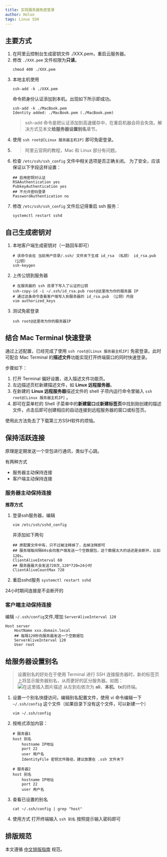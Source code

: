 ```yaml
---
title: 实现服务器免密登录
author: Holon
tags: Linux SSH
---
```



## 主要方式

1. 在阿里云控制台生成密钥文件 ./XXX.pem，重启云服务器。
2. 修改 `./XXX.pem` 文件权限为**只读**。
	```
	chmod 400 ./XXX.pem
	```
3. 本地主机使用
	```
	ssh-add -k ./XXX.pem
	```
	命令把身份认证添加到本机。出现如下所示即成功。
	```
	ssh-add -k ./MacBook.pem 
	Identity added: ./MacBook.pem (./MacBook.pem)
	```
	> ssh-add 命令是把认证添加到高速缓存中，在重启机器会将会失效。解决方式见本文**给服务器设置别名**章节。
4. 使用 `ssh root@[Linux 服务器主机IP]` 即可免密登录。
5. 
	> 阿里云官网的教程，Mac 和 Linux 部分有问题。
6. 检查 `/etc/ssh/ssh_config` 文件中相关选项是否正确关闭。
	为了安全，应该保证以下字段这样设置：
	```
	## 启用密钥对认证
	RSAAuthentication yes
	PubkeyAuthentication yes
	## 不允许密码登录
	PasswordAuthentication no
	```
7. 修改 `/etc/ssh/ssh_config` 文件后记得重启 ssh 服务：
	```
	systemctl restart sshd
	```
## 自己生成密钥对
1. 本地客户端生成密钥对（一路回车即可）
	```
	# 该命令会在 当前用户目录/.ssh/ 文件夹下生成 id_rsa （私钥） id_rsa.pub （公钥）
	ssh-keygen
	```
2. 上传公钥到服务器
	```
	# 在服务器的 ssh 目录下写入了认证的公钥
	ssh-copy-id -i ~/.ssh/id_rsa.pub root@这里改为你的服务器 IP
	# 通过这条命令查看客户端写入到服务器的 id_rsa.pub （公钥）内容
	vim authorized_keys
	```
3. 测试免密登录
	```
	ssh root@这里改为你的服务器IP
	```
## 结合 Mac Terminal 快速登录

通过上述配置，已经完成了使用 `ssh root@[Linux 服务器主机IP]` 免密登录。此时可配合 Mac Terminal 的**描述文件**功能实现打开终端窗口的同时快速登录。

步骤如下：
1. 打开 Terminal 偏好设置，进入描述文件功能页。
2. 左边描述页栏新建描述文件，如 **Linux 远程服务器**。
3. 在新建的 **Linux 远程服务器**描述文件的 shell 子项内运行命令里输入  `ssh root@[Linux 服务器主机IP]` 。
4. 即可在菜单栏的 Shell 子菜单中的**新建窗口**或**新建标签页**中找到刚创建的描述文件，点击后即可创建相应的自动连接到远程服务器的窗口或标签页。

使用此方法免去了下载第三方SSH软件的烦恼。

## 保持活跃连接
原理是定期发送一个空包进行通讯，类似于心跳。

有两种方式
* 服务器主动保持连接
* 客户端主动保持连接

### 服务器主动保持连接
**推荐方式**
1. 登录ssh服务器，编辑
	```
	vim /etc/ssh/sshd_config
	```
	并添加如下两句
	```
	## 原配置文件中有，只不过被注释掉了，去掉注释即可
	## 服务端每间隔60s会向客户端发送一个空数据包，这个数据太大的话还是会断开，比如120s。
	ClientAliveInterval 60
	## 服务器最大会发送720次,120*720=24小时
	ClientAliveCountMax 720
	```
2. 重启sshd服务 `systemctl restart sshd` 

24小时期间连接是不会断开的

### 客户端主动保持连接
编辑 `~/.ssh/config`文件,增加 `ServerAliveInterval 120`
```
Host server
    HostName xxx.domain.local
    ## 每隔120秒向服务器发送一个空数据包
    ServerAliveInterval 120
    User root
```

## 给服务器设置别名
> 设置别名的好处在于使用 Terminal 进行 SSH 连接服务器时，新的标签页上将显示服务器别名，从而更好的区分服务器。如图：
> ![在这里插入图片描述](https://cdn.jsdelivr.net/gh/wholon/image@main/uPic/93e4f3e017344c3d96da28123c699343.png)
> 从左到右依次为 **ali**、**本机**、**tx**的终端。

1. 设置一个别名快捷访问，编辑别名配置文件，使用 vi 命令编辑一下 `~/.ssh/config` 这个文件（如果目录下没有这个文件，可以新建一个）
	```
	vim ~/.ssh/config
	```
2. 按格式添加内容：
	```
	# 服务器1
	host 别名
	    hostname IP地址
	    port 22
	    user 用户名
	    IdentityFile 密钥文件路径，建议放置在 .ssh 文件夹下
	    
	# 服务器2
	host 别名
	    hostname IP地址
	    port 22
	    user 用户名
	```
3. 查看已设置的别名
	```
	cat ~/.ssh/config | grep "host"
	```
4. 使用方式
打开终端输入 `ssh 别名` 按照提示输入密码即可
## 排版规范
本文遵循 [中文排版指南](https://github.com/mzlogin/chinese-copywriting-guidelines) 规范。